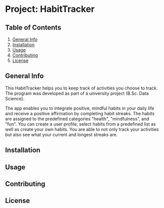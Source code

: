 # Project: HabitTracker

## Table of Contents
1. [General Info](##General-Info)
2. [Installation](##Installation)
3. [Usage](##Usage)
4. [Contributing](##Contributing)
5. [License](##License)

## General Info
This HabitTracker helps you to keep track of activities you choose to track. The program was developed as part of a university project (B.Sc. Data Science). 

The app enables you to integrate positive, mindful habits in your daily life and receive a positive affirmation by completing habit streaks. The habits are assigned to the predefined categories "health", "mindfulness", and "fun". You can create a user profile, select habits from a predefined list as well as create your own habits. You are able to not only track your activities but also see what your current and longest streaks are. 

## Installation

## Usage

## Contributing 

## License

